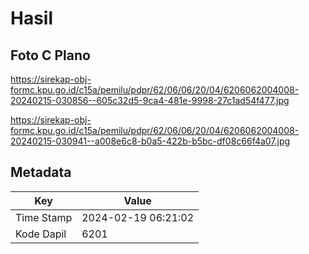 # Hasil

## Foto C Plano

https://sirekap-obj-formc.kpu.go.id/c15a/pemilu/pdpr/62/06/06/20/04/6206062004008-20240215-030856--605c32d5-9ca4-481e-9998-27c1ad54f477.jpg

https://sirekap-obj-formc.kpu.go.id/c15a/pemilu/pdpr/62/06/06/20/04/6206062004008-20240215-030941--a008e6c8-b0a5-422b-b5bc-df08c66f4a07.jpg


## Metadata

| Key        | Value               |
| ---------- | ------------------- |
| Time Stamp | 2024-02-19 06:21:02 |
| Kode Dapil | 6201                |



